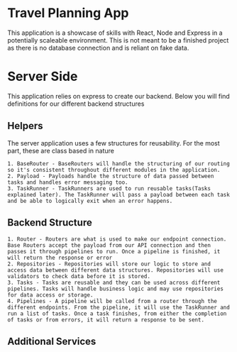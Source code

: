 # Travel Planning App

This application is a showcase of skills with React, Node and Express in a potentially scaleable environment. This is not meant to be a finished project as there is no database connection and is reliant on fake data.


# Server Side
This application relies on express to create our backend. Below you will find definitions for our different backend structures
## Helpers
The server application uses a few structures for reusability. For the most part, these are class based in nature

    1. BaseRouter - BaseRouters will handle the structuring of our routing so it's consistent throughout different modules in the application.
    2. Payload - Payloads handle the structure of data passed between tasks and handles error messaging too.
    3. TaskRunner - TaskRunners are used to run reusable tasks(Tasks explained later). The TaskRunner will pass a payload between each task and be able to logically exit when an error happens.




## Backend Structure
    1. Router - Routers are what is used to make our endpoint connection. Base Routers accept the payload from our API connection and then passes it through pipelines to run. Once a pipeline is finished, it will return the response or error
    2. Repositories - Repositories will store our logic to store and access data between different data structures. Repositories will use validators to check data before it is stored.
    3. Tasks - Tasks are reusable and they can be used across different pipelines. Tasks will handle business logic and may use repositories for data access or storage.
    4. Pipelines - A pipeline will be called from a router through the different endpoints. From the pipeline, it will use the TaskRunner and run a list of tasks. Once a task finishes, from either the completion of tasks or from errors, it will return a response to be sent.

## Additional Services




